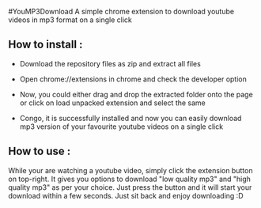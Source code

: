 #YouMP3Download
A simple chrome extension to download youtube videos in mp3 format on a single click

<h2>How to install :</h2>

* Download the repository files as zip and extract all files

* Open chrome://extensions in chrome and check the developer option

* Now, you could either drag and drop the extracted folder onto the page or click on load unpacked extension and select the same

* Congo, it is successfully installed and now you can easily download mp3 version of your favourite youtube videos on a single click

<h2>How to use : </h2>

While your are watching a youtube video, simply click the extension button on top-right. It gives you options to download "low quality mp3" and "high quality mp3" as per your choice. Just press the button and it will start your download within a few seconds. Just sit back and enjoy downloading :D
